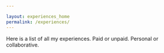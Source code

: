 ```yaml
---

layout: experiences_home
permalink: /experiences/
---
```


Here is a list of all my experiences. Paid or unpaid. Personal or collaborative.


